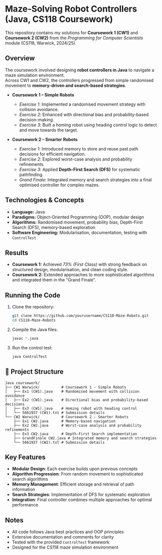 # Maze-Solving Robot Controllers (Java, CS118 Coursework)

This repository contains my solutions for **Coursework 1 (CW1)** and **Coursework 2 (CW2)** from the _Programming for Computer Scientists_ module (CS118, Warwick, 2024/25).

## Overview

The coursework involved designing **robot controllers in Java** to navigate a maze simulation environment.  
Across CW1 and CW2, the controllers progressed from simple randomised movement to **memory-driven and search-based strategies**.

- **Coursework 1 – Simple Robots**

  - _Exercise 1_: Implemented a randomised movement strategy with collision avoidance.
  - _Exercise 2_: Enhanced with directional bias and probability-based decision-making.
  - _Exercise 3_: Built a homing robot using heading control logic to detect and move towards the target.

- **Coursework 2 – Smarter Robots**
  - _Exercise 1_: Introduced memory to store and reuse past path decisions for efficient navigation.
  - _Exercise 2_: Explored worst-case analysis and probability refinements.
  - _Exercise 3_: Applied **Depth-First Search (DFS)** for systematic pathfinding.
  - _Grand Finale_: Integrated memory and search strategies into a final optimised controller for complex mazes.

## Technologies & Concepts

- **Language:** Java
- **Paradigms:** Object-Oriented Programming (OOP), modular design
- **Algorithms:** Randomised movement, probability bias, Depth-First Search (DFS), memory-based exploration
- **Software Engineering:** Modularisation, documentation, testing with `ControlTest`

## Results

- **Coursework 1:** Achieved _73% (First Class)_ with strong feedback on structured design, modularisation, and clean coding style.
- **Coursework 2:** Extended approaches to more sophisticated algorithms and integrated them in the "Grand Finale".

## Running the Code

1. Clone the repository:

   ```bash
   git clone https://github.com/yourusername/CS118-Maze-Robots.git
   cd CS118-Maze-Robots
   ```

2. Compile the Java files:

   ```bash
   javac *.java
   ```

3. Run the control test:
   ```bash
   java ControlTest
   ```

## 📁 Project Structure

```
Java coursework/
├── CW1 Warwick/          # Coursework 1 - Simple Robots
│   ├── Ex1 (CW1).java    # Randomised movement with collision avoidance
│   ├── Ex2 (CW1).java    # Directional bias and probability-based decisions
│   ├── Ex3 (CW1).java    # Homing robot with heading control
│   └── 5661937 (CW1).txt # Submission details
└── CW2 Warwick/          # Coursework 2 - Smarter Robots
    ├── Ex1 CW2.java      # Memory-based navigation
    ├── Ex2 CW2.java      # Worst-case analysis and probability refinements
    ├── Ex3 CW2.java      # Depth-First Search implementation
    ├── GrandFinale CW2.java # Integrated memory and search strategies
    └── 5661937 (CW2).txt # Submission details
```

## Key Features

- **Modular Design**: Each exercise builds upon previous concepts
- **Algorithm Progression**: From random movement to sophisticated search algorithms
- **Memory Management**: Efficient storage and retrieval of path information
- **Search Strategies**: Implementation of DFS for systematic exploration
- **Integration**: Final controller combines multiple approaches for optimal performance

## Notes

- All code follows Java best practices and OOP principles
- Extensive documentation and comments for clarity
- Tested with the provided `ControlTest` framework
- Designed for the CS118 maze simulation environment
